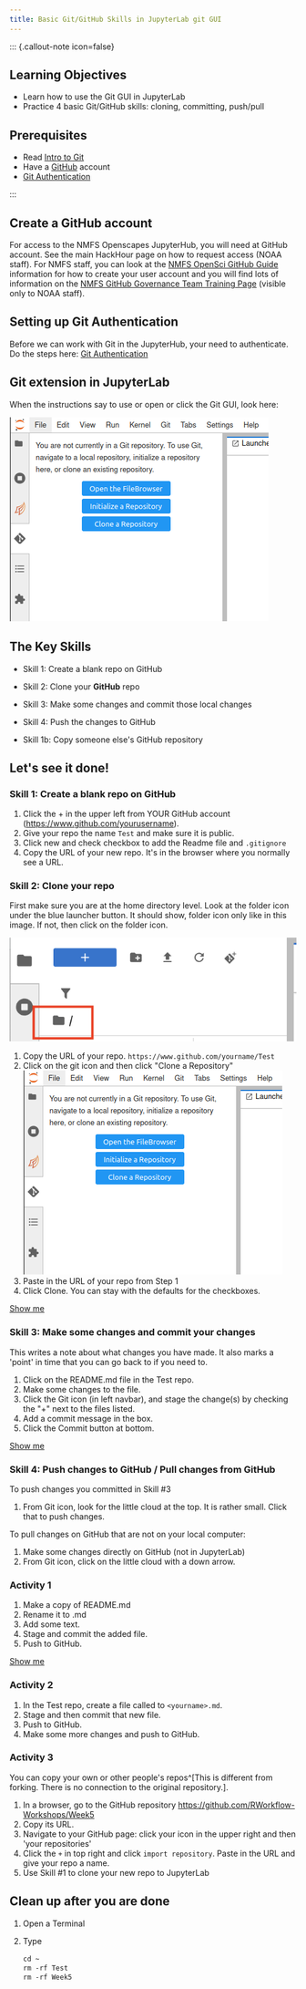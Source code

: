 ```yaml
---
title: Basic Git/GitHub Skills in JupyterLab git GUI
---
```


::: {.callout-note icon=false}

## Learning Objectives

- Learn how to use the Git GUI in JupyterLab
- Practice 4 basic Git/GitHub skills: cloning, committing, push/pull

## Prerequisites

- Read [Intro to Git](topics-skills/02-git.html)
- Have a [GitHub](https://github.com/) account
- [Git Authentication](topics-skills/02-git-authentication.html)

:::

## Create a GitHub account

For access to the NMFS Openscapes JupyterHub, you will need at GitHub account. See the main HackHour
page on how to request access (NOAA staff). For NMFS staff, you can look at the [NMFS OpenSci GitHub Guide](http://nmfs-opensci.github.io/GitHub-Guide/#create-a-github-user-account)
information for how to create your user account and you will find lots of information on the
[NMFS GitHub Governance Team Training Page](https://sites.google.com/noaa.gov/nmfs-st-github-governance-team/training) (visible only to NOAA staff).

## Setting up Git Authentication

Before we can work with Git in the JupyterHub, your need to authenticate. Do the steps here: [Git Authentication](topics-skills/02-git-authentication.html)

## Git extension in JupyterLab

When the instructions say to use or open or click the Git GUI, look here:

![](./img/gitextension.png)

## The Key Skills

* Skill 1: Create a blank repo on GitHub
* Skill 2: Clone your **GitHub** repo
* Skill 3: Make some changes and commit those local changes
* Skill 4: Push the changes to GitHub

* Skill 1b: Copy someone else's GitHub repository

## Let's see it done!

### Skill 1: Create a blank repo on GitHub

1. Click the + in the upper left from YOUR GitHub account (https://www.github.com/yourusername).
2. Give your repo the name `Test` and make sure it is public.
3. Click new and check checkbox to add the Readme file and `.gitignore`
4. Copy the URL of your new repo. It's in the browser where you normally see a URL.

### Skill 2: Clone your repo

First make sure you are at the home directory level. Look at the folder icon under the blue launcher
button. It should show, folder icon only like in this image. If not, then click on the folder icon.

![](./img/jhub-file-navigation.png)

1. Copy the URL of your repo. `https://www.github.com/yourname/Test`
2. Click on the git icon and then click "Clone a Repository"
    ![](img/gitextension.png)
3. Paste in the URL of your repo from Step 1
4. Click Clone. You can stay with the defaults for the checkboxes.

[Show me](https://youtu.be/Anw1oXmwMTM)

### Skill 3: Make some changes and commit your changes

This writes a note about what changes you have made. It also marks a 'point' in time that you can go back to if you need to.

1. Click on the README.md file in the Test repo.
2. Make some changes to the file.
3. Click the Git icon (in left navbar), and stage the change(s) by checking the "+" next to the files listed.
4. Add a commit message in the box.
5. Click the Commit button at bottom.

[Show me](https://youtu.be/-V9GdXNXalQ)

### Skill 4: Push changes to GitHub / Pull changes from GitHub

To push changes you committed in Skill #3

1. From Git icon, look for the little cloud at the top. It is rather small. Click that to push changes.

To pull changes on GitHub that are not on your local computer:

1. Make some changes directly on GitHub (not in JupyterLab)
2. From Git icon, click on the little cloud with a down arrow.

### Activity 1

1. Make a copy of README.md
2. Rename it to <youname>.md
3. Add some text.
4. Stage and commit the added file.
5. Push to GitHub.

[Show me](https://youtu.be/ejmkkjWJ_Es)

### Activity 2

1. In the Test repo, create a file called to `<yourname>.md`.
2. Stage and then commit that new file.
3. Push to GitHub.
4. Make some more changes and push to GitHub.

### Activity 3

You can copy your own or other people's repos^[This is different from forking. There is no connection to the original repository.].

1. In a browser, go to the GitHub repository <https://github.com/RWorkflow-Workshops/Week5>
2. Copy its URL.
3. Navigate to your GitHub page: click your icon in the upper right and then 'your repositories'
4. Click the `+` in top right and click `import repository`. Paste in the URL and give your repo a name.
5. Use Skill #1 to clone your new repo to JupyterLab

## Clean up after you are done

1. Open a Terminal
2. Type
   
   ```
   cd ~
   rm -rf Test
   rm -rf Week5
   ```

